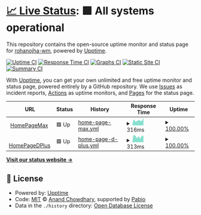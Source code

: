 # [📈 Live Status](https://demo.upptime.js.org): <!--live status--> **🟩 All systems operational**

This repository contains the open-source uptime monitor and status page for [rohanojha-wm](https://demo.upptime.js.org), powered by [Upptime](https://github.com/upptime/upptime).

[![Uptime CI](https://github.com/rohanojha-wm/upptimehbomax/workflows/Uptime%20CI/badge.svg)](https://github.com/rohanojha-wm/upptimehbomax/actions?query=workflow%3A%22Uptime+CI%22)
[![Response Time CI](https://github.com/rohanojha-wm/upptimehbomax/workflows/Response%20Time%20CI/badge.svg)](https://github.com/rohanojha-wm/upptimehbomax/actions?query=workflow%3A%22Response+Time+CI%22)
[![Graphs CI](https://github.com/rohanojha-wm/upptimehbomax/workflows/Graphs%20CI/badge.svg)](https://github.com/rohanojha-wm/upptimehbomax/actions?query=workflow%3A%22Graphs+CI%22)
[![Static Site CI](https://github.com/rohanojha-wm/upptimehbomax/workflows/Static%20Site%20CI/badge.svg)](https://github.com/rohanojha-wm/upptimehbomax/actions?query=workflow%3A%22Static+Site+CI%22)
[![Summary CI](https://github.com/rohanojha-wm/upptimehbomax/workflows/Summary%20CI/badge.svg)](https://github.com/rohanojha-wm/upptimehbomax/actions?query=workflow%3A%22Summary+CI%22)

With [Upptime](https://upptime.js.org), you can get your own unlimited and free uptime monitor and status page, powered entirely by a GitHub repository. We use [Issues](https://github.com/rohanojha-wm/upptimehbomax/issues) as incident reports, [Actions](https://github.com/rohanojha-wm/upptimehbomax/actions) as uptime monitors, and [Pages](https://demo.upptime.js.org) for the status page.

<!--start: status pages-->
<!-- This summary is generated by Upptime (https://github.com/upptime/upptime) -->
<!-- Do not edit this manually, your changes will be overwritten -->
<!-- prettier-ignore -->
| URL | Status | History | Response Time | Uptime |
| --- | ------ | ------- | ------------- | ------ |
| <img alt="" src="https://icons.duckduckgo.com/ip3/www.hbomax.com.ico" height="13"> [HomePageMax](https://www.hbomax.com) | 🟩 Up | [home-page-max.yml](https://github.com/rohanojha-wm/upptimehbomax/commits/HEAD/history/home-page-max.yml) | <details><summary><img alt="Response time graph" src="./graphs/home-page-max/response-time-week.png" height="20"> 316ms</summary><br><a href="https://demo.upptime.js.org/history/home-page-max"><img alt="Response time 349" src="https://img.shields.io/endpoint?url=https%3A%2F%2Fraw.githubusercontent.com%2Frohanojha-wm%2Fupptimehbomax%2FHEAD%2Fapi%2Fhome-page-max%2Fresponse-time.json"></a><br><a href="https://demo.upptime.js.org/history/home-page-max"><img alt="24-hour response time 412" src="https://img.shields.io/endpoint?url=https%3A%2F%2Fraw.githubusercontent.com%2Frohanojha-wm%2Fupptimehbomax%2FHEAD%2Fapi%2Fhome-page-max%2Fresponse-time-day.json"></a><br><a href="https://demo.upptime.js.org/history/home-page-max"><img alt="7-day response time 316" src="https://img.shields.io/endpoint?url=https%3A%2F%2Fraw.githubusercontent.com%2Frohanojha-wm%2Fupptimehbomax%2FHEAD%2Fapi%2Fhome-page-max%2Fresponse-time-week.json"></a><br><a href="https://demo.upptime.js.org/history/home-page-max"><img alt="30-day response time 349" src="https://img.shields.io/endpoint?url=https%3A%2F%2Fraw.githubusercontent.com%2Frohanojha-wm%2Fupptimehbomax%2FHEAD%2Fapi%2Fhome-page-max%2Fresponse-time-month.json"></a><br><a href="https://demo.upptime.js.org/history/home-page-max"><img alt="1-year response time 349" src="https://img.shields.io/endpoint?url=https%3A%2F%2Fraw.githubusercontent.com%2Frohanojha-wm%2Fupptimehbomax%2FHEAD%2Fapi%2Fhome-page-max%2Fresponse-time-year.json"></a></details> | <details><summary><a href="https://demo.upptime.js.org/history/home-page-max">100.00%</a></summary><a href="https://demo.upptime.js.org/history/home-page-max"><img alt="All-time uptime 100.00%" src="https://img.shields.io/endpoint?url=https%3A%2F%2Fraw.githubusercontent.com%2Frohanojha-wm%2Fupptimehbomax%2FHEAD%2Fapi%2Fhome-page-max%2Fuptime.json"></a><br><a href="https://demo.upptime.js.org/history/home-page-max"><img alt="24-hour uptime 100.00%" src="https://img.shields.io/endpoint?url=https%3A%2F%2Fraw.githubusercontent.com%2Frohanojha-wm%2Fupptimehbomax%2FHEAD%2Fapi%2Fhome-page-max%2Fuptime-day.json"></a><br><a href="https://demo.upptime.js.org/history/home-page-max"><img alt="7-day uptime 100.00%" src="https://img.shields.io/endpoint?url=https%3A%2F%2Fraw.githubusercontent.com%2Frohanojha-wm%2Fupptimehbomax%2FHEAD%2Fapi%2Fhome-page-max%2Fuptime-week.json"></a><br><a href="https://demo.upptime.js.org/history/home-page-max"><img alt="30-day uptime 100.00%" src="https://img.shields.io/endpoint?url=https%3A%2F%2Fraw.githubusercontent.com%2Frohanojha-wm%2Fupptimehbomax%2FHEAD%2Fapi%2Fhome-page-max%2Fuptime-month.json"></a><br><a href="https://demo.upptime.js.org/history/home-page-max"><img alt="1-year uptime 100.00%" src="https://img.shields.io/endpoint?url=https%3A%2F%2Fraw.githubusercontent.com%2Frohanojha-wm%2Fupptimehbomax%2FHEAD%2Fapi%2Fhome-page-max%2Fuptime-year.json"></a></details>
| <img alt="" src="https://icons.duckduckgo.com/ip3/www.discoveryplus.com.ico" height="13"> [HomePageDPlus](https://www.discoveryplus.com) | 🟩 Up | [home-page-d-plus.yml](https://github.com/rohanojha-wm/upptimehbomax/commits/HEAD/history/home-page-d-plus.yml) | <details><summary><img alt="Response time graph" src="./graphs/home-page-d-plus/response-time-week.png" height="20"> 313ms</summary><br><a href="https://demo.upptime.js.org/history/home-page-d-plus"><img alt="Response time 293" src="https://img.shields.io/endpoint?url=https%3A%2F%2Fraw.githubusercontent.com%2Frohanojha-wm%2Fupptimehbomax%2FHEAD%2Fapi%2Fhome-page-d-plus%2Fresponse-time.json"></a><br><a href="https://demo.upptime.js.org/history/home-page-d-plus"><img alt="24-hour response time 694" src="https://img.shields.io/endpoint?url=https%3A%2F%2Fraw.githubusercontent.com%2Frohanojha-wm%2Fupptimehbomax%2FHEAD%2Fapi%2Fhome-page-d-plus%2Fresponse-time-day.json"></a><br><a href="https://demo.upptime.js.org/history/home-page-d-plus"><img alt="7-day response time 313" src="https://img.shields.io/endpoint?url=https%3A%2F%2Fraw.githubusercontent.com%2Frohanojha-wm%2Fupptimehbomax%2FHEAD%2Fapi%2Fhome-page-d-plus%2Fresponse-time-week.json"></a><br><a href="https://demo.upptime.js.org/history/home-page-d-plus"><img alt="30-day response time 293" src="https://img.shields.io/endpoint?url=https%3A%2F%2Fraw.githubusercontent.com%2Frohanojha-wm%2Fupptimehbomax%2FHEAD%2Fapi%2Fhome-page-d-plus%2Fresponse-time-month.json"></a><br><a href="https://demo.upptime.js.org/history/home-page-d-plus"><img alt="1-year response time 293" src="https://img.shields.io/endpoint?url=https%3A%2F%2Fraw.githubusercontent.com%2Frohanojha-wm%2Fupptimehbomax%2FHEAD%2Fapi%2Fhome-page-d-plus%2Fresponse-time-year.json"></a></details> | <details><summary><a href="https://demo.upptime.js.org/history/home-page-d-plus">100.00%</a></summary><a href="https://demo.upptime.js.org/history/home-page-d-plus"><img alt="All-time uptime 100.00%" src="https://img.shields.io/endpoint?url=https%3A%2F%2Fraw.githubusercontent.com%2Frohanojha-wm%2Fupptimehbomax%2FHEAD%2Fapi%2Fhome-page-d-plus%2Fuptime.json"></a><br><a href="https://demo.upptime.js.org/history/home-page-d-plus"><img alt="24-hour uptime 100.00%" src="https://img.shields.io/endpoint?url=https%3A%2F%2Fraw.githubusercontent.com%2Frohanojha-wm%2Fupptimehbomax%2FHEAD%2Fapi%2Fhome-page-d-plus%2Fuptime-day.json"></a><br><a href="https://demo.upptime.js.org/history/home-page-d-plus"><img alt="7-day uptime 100.00%" src="https://img.shields.io/endpoint?url=https%3A%2F%2Fraw.githubusercontent.com%2Frohanojha-wm%2Fupptimehbomax%2FHEAD%2Fapi%2Fhome-page-d-plus%2Fuptime-week.json"></a><br><a href="https://demo.upptime.js.org/history/home-page-d-plus"><img alt="30-day uptime 100.00%" src="https://img.shields.io/endpoint?url=https%3A%2F%2Fraw.githubusercontent.com%2Frohanojha-wm%2Fupptimehbomax%2FHEAD%2Fapi%2Fhome-page-d-plus%2Fuptime-month.json"></a><br><a href="https://demo.upptime.js.org/history/home-page-d-plus"><img alt="1-year uptime 100.00%" src="https://img.shields.io/endpoint?url=https%3A%2F%2Fraw.githubusercontent.com%2Frohanojha-wm%2Fupptimehbomax%2FHEAD%2Fapi%2Fhome-page-d-plus%2Fuptime-year.json"></a></details>

<!--end: status pages-->

[**Visit our status website →**](https://demo.upptime.js.org)

## 📄 License

- Powered by: [Upptime](https://github.com/upptime/upptime)
- Code: [MIT](./LICENSE) © [Anand Chowdhary](https://anandchowdhary.com), supported by [Pabio](https://pabio.com)
- Data in the `./history` directory: [Open Database License](https://opendatacommons.org/licenses/odbl/1-0/)
